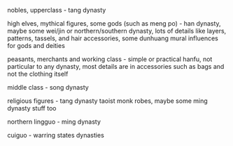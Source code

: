 nobles, upperclass - tang dynasty

high elves, mythical figures, some gods (such as meng po) - han dynasty, maybe some wei/jin or northern/southern dynasty, lots of details like layers, patterns, tassels, and hair accessories, some dunhuang mural influences for gods and deities

peasants, merchants and working class - simple or practical hanfu, not particular to any dynasty, most details are in accessories such as bags and not the clothing itself

middle class - song dynasty

religious figures - tang dynasty taoist monk robes, maybe some ming dynasty stuff too

northern lingguo - ming dynasty

cuiguo - warring states dynasties